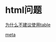 # html问题

[为什么不建议使用table](html%E9%97%AE%E9%A2%98%20512d76f89f884c79ad20faa3b92ab3a8/%E4%B8%BA%E4%BB%80%E4%B9%88%E4%B8%8D%E5%BB%BA%E8%AE%AE%E4%BD%BF%E7%94%A8table%20e2b9305c592845d69909b15d1bd38ce7.md)

[meta](html%E9%97%AE%E9%A2%98%20512d76f89f884c79ad20faa3b92ab3a8/meta%204f9c03622f5e41aaa96c1864dc0443ff.md)